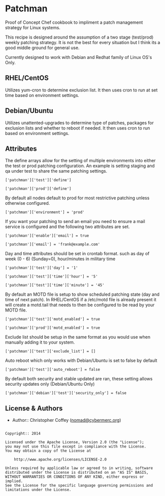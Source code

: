 Patchman
========
Proof of Concept Chef cookbook to impliment a patch management strategy for Linux systems.

This recipe is designed around the assumption of a two stage (test/prod) weekly patching strategy. It is not the best for every situation but I think its a good middle ground for general use.

Currently designed to work with Debian and Redhat family of Linux OS's Only.

RHEL/CentOS
----------------
Utilizes yum-cron to determine exclusion list. It then uses cron to run at set time based on environment settings.


Debian/Ubuntu
----------------
Utilizes unattented-upgrades to determine type of patches, packages for exclusion lists and whether to reboot if needed. It then uses cron to run based on environment settings.


Attributes
----------------

The define arrays allow for the setting of multiple environments into either the test or prod patching configuration. An example is setting staging and qa under test to share the same patching settings.

`['patchman']['test']['define']`

`['patchman']['prod']['define']`

By default all nodes default to prod for most restrictive patching unless otherwise configured.

`['patchman']['environment'] = 'prod'`


If you want your patching to send an email you need to ensure a mail service is configured and the following two attributes are set.

`['patchman']['enable']['email'] = true`

`['patchman']['email'] = 'frank@example.com'`

Day and time attributes should be set in crontab format. such as day of week (0 - 6) (Sunday=0), hour/minutes in military time 

`['patchman']['test']['day'] = '1'`

`['patchman']['test']['time']['hour'] = '5'`

`['patchman']['test']['time']['minute'] = '45'`

By default an MOTD file is setup to show scheduled patching state (day and time of next patch). In RHEL/CentOS if a /etc/motd file is already present it will create a motd.tail that needs to then be configured to be read by your MOTD file.

`['patchman']['test']['motd_enabled'] = true`

`['patchman']['prod']['motd_enabled'] = true`


Exclude list should be setup in the same format as you would use when manually adding it to your system.

`['patchman']['test']['exclude_list'] = []`

Auto reboot which only works with Debian/Ubuntu is set to false by default

`['patchman']['test']['auto_reboot'] = false`

By default both security and stable updated are ran, these setting allows security updates only (Debian/Ubuntu Only)

`['patchman']['debian']['test']['security_only'] = false`

License & Authors
-----------------
- Author:: Christopher Coffey (<nomad@cybermerc.org>)

```text

Copyright:: 2014 

Licensed under the Apache License, Version 2.0 (the "License");
you may not use this file except in compliance with the License.
You may obtain a copy of the License at

    http://www.apache.org/licenses/LICENSE-2.0

Unless required by applicable law or agreed to in writing, software
distributed under the License is distributed on an "AS IS" BASIS,
WITHOUT WARRANTIES OR CONDITIONS OF ANY KIND, either express or implied.
See the License for the specific language governing permissions and
limitations under the License.
```
